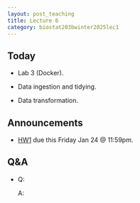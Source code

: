 ```yaml
---
layout: post_teaching
title: Lecture 6
category: biostat203bwinter2025lec1
---
```


## Today

* Lab 3 (Docker).

* Data ingestion and tidying.  

* Data transformation.

## Announcements

* [HW1](https://ucla-biostat-203b.github.io/2025winter/hw/hw1/hw1.html) due this Friday Jan 24 @ 11:59pm.

## Q&A

* Q: 

    A: 


